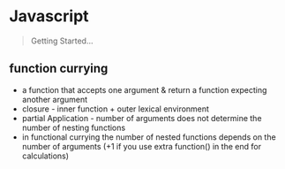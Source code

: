 # Javascript

> Getting Started...

## function currying

* a function that accepts one argument & return a function expecting another argument
* closure - inner function + outer lexical environment
* partial Application - number of arguments does not determine the number of nesting functions
* in functional currying the number of nested functions depends on the number of arguments (+1 if you use extra function() in the end for calculations)
